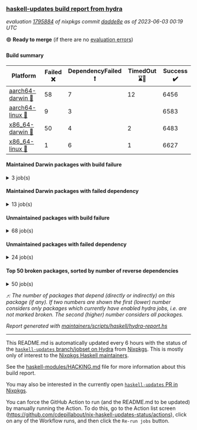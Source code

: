 ### [haskell-updates build report from hydra](https://hydra.nixos.org/jobset/nixpkgs/haskell-updates)
*evaluation [1795884](https://hydra.nixos.org/eval/1795884) of nixpkgs commit [dadde8e](https://github.com/NixOS/nixpkgs/commits/dadde8e3a19bb6bbf18be04a1f37b66960fdf473) as of 2023-06-03 00:19 UTC*

:green_circle: **Ready to merge** (if there are no [evaluation errors](https://hydra.nixos.org/jobset/nixpkgs/haskell-updates))

#### Build summary

 | Platform | Failed :x: | DependencyFailed :heavy_exclamation_mark: | TimedOut :hourglass::no_entry_sign: | Success :heavy_check_mark: | 
 | --- | --- | --- | --- | --- | 
 | [aarch64-darwin :green_apple:](https://hydra.nixos.org/eval/1795884?filter=.aarch64-darwin) | 58 | 7 | 12 | 6456 | 
 | [aarch64-linux :iphone:](https://hydra.nixos.org/eval/1795884?filter=.aarch64-linux) | 9 | 3 |  | 6583 | 
 | [x86_64-darwin :apple:](https://hydra.nixos.org/eval/1795884?filter=.x86_64-darwin) | 50 | 4 | 2 | 6483 | 
 | [x86_64-linux :penguin:](https://hydra.nixos.org/eval/1795884?filter=.x86_64-linux) | 1 | 6 | 1 | 6627 | 
#### Maintained Darwin packages with build failure
<details><summary>3 job(s) </summary>

- [ ] [gitit](https://hydra.nixos.org/eval/1795884?filter=gitit) @Profpatsch @sternenseemann
  - [[:green_apple::x:]](https://hydra.nixos.org/build/222482321) [[:apple::heavy_check_mark:]](https://hydra.nixos.org/build/222480400) [toplevel](https://hydra.nixos.org/eval/1795884?filter=gitit)
  - [[:green_apple::heavy_check_mark:]](https://hydra.nixos.org/build/222462858) [[:apple::heavy_check_mark:]](https://hydra.nixos.org/build/222461930) [haskellPackages](https://hydra.nixos.org/eval/1795884?filter=haskellPackages.gitit)
</details>

#### Maintained Darwin packages with failed dependency
<details><summary>13 job(s) </summary>

- [ ] [haskell-language-server](https://hydra.nixos.org/eval/1795884?filter=haskell-language-server) @maralorn
  - [[:green_apple::heavy_check_mark:]](https://hydra.nixos.org/build/222463526) [[:apple::heavy_check_mark:]](https://hydra.nixos.org/build/222467201) [toplevel](https://hydra.nixos.org/eval/1795884?filter=haskell-language-server)
  - [[:green_apple::heavy_check_mark:]](https://hydra.nixos.org/build/222480449) [[:apple::heavy_check_mark:]](https://hydra.nixos.org/build/222467785) [haskell.packages.ghc8107](https://hydra.nixos.org/eval/1795884?filter=haskell.packages.ghc8107.haskell-language-server)
  - [[:green_apple::hourglass::no_entry_sign:]](https://hydra.nixos.org/build/222485527) [[:apple::heavy_check_mark:]](https://hydra.nixos.org/build/222466463) [haskell.packages.ghc902](https://hydra.nixos.org/eval/1795884?filter=haskell.packages.ghc902.haskell-language-server)
  - [[:green_apple::hourglass::no_entry_sign:]](https://hydra.nixos.org/build/222473708) [[:apple::heavy_check_mark:]](https://hydra.nixos.org/build/222486898) [haskell.packages.ghc924](https://hydra.nixos.org/eval/1795884?filter=haskell.packages.ghc924.haskell-language-server)
  - [[:green_apple::heavy_check_mark:]](https://hydra.nixos.org/build/222483554) [[:apple::heavy_check_mark:]](https://hydra.nixos.org/build/222473754) [haskell.packages.ghc925](https://hydra.nixos.org/eval/1795884?filter=haskell.packages.ghc925.haskell-language-server)
  - [[:green_apple::hourglass::no_entry_sign:]](https://hydra.nixos.org/build/222462007) [[:apple::heavy_check_mark:]](https://hydra.nixos.org/build/222473776) [haskell.packages.ghc926](https://hydra.nixos.org/eval/1795884?filter=haskell.packages.ghc926.haskell-language-server)
  - [[:green_apple::heavy_exclamation_mark:]](https://hydra.nixos.org/build/222486286) [[:apple::hourglass::no_entry_sign:]](https://hydra.nixos.org/build/222478267) [haskell.packages.ghc927](https://hydra.nixos.org/eval/1795884?filter=haskell.packages.ghc927.haskell-language-server)
  - [[:green_apple::heavy_check_mark:]](https://hydra.nixos.org/build/222463417) [[:apple::heavy_check_mark:]](https://hydra.nixos.org/build/222466619) [haskell.packages.ghc928](https://hydra.nixos.org/eval/1795884?filter=haskell.packages.ghc928.haskell-language-server)
  - [[:green_apple::heavy_check_mark:]](https://hydra.nixos.org/build/222474708) [[:apple::heavy_check_mark:]](https://hydra.nixos.org/build/222463045) [haskell.packages.ghc945](https://hydra.nixos.org/eval/1795884?filter=haskell.packages.ghc945.haskell-language-server)
  - [[:green_apple::heavy_check_mark:]](https://hydra.nixos.org/build/222468129) [[:apple::heavy_check_mark:]](https://hydra.nixos.org/build/222479803) [haskell.packages.ghc961](https://hydra.nixos.org/eval/1795884?filter=haskell.packages.ghc961.haskell-language-server)
  - [[:green_apple::heavy_check_mark:]](https://hydra.nixos.org/build/222484772) [[:apple::heavy_check_mark:]](https://hydra.nixos.org/build/222463622) [haskell.packages.ghc962](https://hydra.nixos.org/eval/1795884?filter=haskell.packages.ghc962.haskell-language-server)
  - [[:green_apple::heavy_check_mark:]](https://hydra.nixos.org/build/222474931) [[:apple::heavy_check_mark:]](https://hydra.nixos.org/build/222488248) [haskellPackages](https://hydra.nixos.org/eval/1795884?filter=haskellPackages.haskell-language-server)
</details>

#### Unmaintained packages with build failure
<details><summary>68 job(s) </summary>

- [ ] [[:green_apple::heavy_check_mark:]](https://hydra.nixos.org/build/222486057) [[:iphone::heavy_check_mark:]](https://hydra.nixos.org/build/222484580) [[:apple::heavy_check_mark:]](https://hydra.nixos.org/build/222472686) [[:penguin::x:]](https://hydra.nixos.org/build/222480222) [haskellPackages.scheduler](https://hydra.nixos.org/eval/1795884?filter=haskellPackages.scheduler)  :arrow_heading_up: 4 | 11
- [ ] [[:green_apple::x:]](https://hydra.nixos.org/build/222476374) [[:iphone::x:]](https://hydra.nixos.org/build/222485895) [[:apple::heavy_check_mark:]](https://hydra.nixos.org/build/222462336) [[:penguin::heavy_check_mark:]](https://hydra.nixos.org/build/222477554) [haskellPackages.hw-simd](https://hydra.nixos.org/eval/1795884?filter=haskellPackages.hw-simd)  :arrow_heading_up: 1 | 8
- [ ] [[:green_apple::x:]](https://hydra.nixos.org/build/222474479) [[:iphone::heavy_check_mark:]](https://hydra.nixos.org/build/222475955) [[:apple::x:]](https://hydra.nixos.org/build/222480739) [[:penguin::heavy_check_mark:]](https://hydra.nixos.org/build/222469680) [haskellPackages.inline-r](https://hydra.nixos.org/eval/1795884?filter=haskellPackages.inline-r)  :arrow_heading_up: 1 | 4
- [ ] [[:green_apple::heavy_check_mark:]](https://hydra.nixos.org/build/222477661) [[:iphone::x:]](https://hydra.nixos.org/build/222475491) [[:apple::heavy_check_mark:]](https://hydra.nixos.org/build/222484590) [[:penguin::heavy_check_mark:]](https://hydra.nixos.org/build/222470754) [haskellPackages.long-double](https://hydra.nixos.org/eval/1795884?filter=haskellPackages.long-double)  :arrow_heading_up: 1 | 2
- [ ] [[:green_apple::x:]](https://hydra.nixos.org/build/222475195) [[:iphone::heavy_check_mark:]](https://hydra.nixos.org/build/222477865) [[:apple::x:]](https://hydra.nixos.org/build/222469557) [[:penguin::heavy_check_mark:]](https://hydra.nixos.org/build/222463538) [haskellPackages.posix-socket](https://hydra.nixos.org/eval/1795884?filter=haskellPackages.posix-socket)  :arrow_heading_up: 1 | 2
- [ ] [[:green_apple::x:]](https://hydra.nixos.org/build/222464224) [[:iphone::heavy_check_mark:]](https://hydra.nixos.org/build/222468555) [[:apple::x:]](https://hydra.nixos.org/build/222488423) [[:penguin::heavy_check_mark:]](https://hydra.nixos.org/build/222466682) [haskellPackages.gi-gdkx11](https://hydra.nixos.org/eval/1795884?filter=haskellPackages.gi-gdkx11)  :arrow_heading_up: 1 | 1
- [ ] [[:green_apple::heavy_check_mark:]](https://hydra.nixos.org/build/222476722) [[:iphone::x:]](https://hydra.nixos.org/build/222475654) [[:apple::heavy_check_mark:]](https://hydra.nixos.org/build/222463023) [[:penguin::heavy_check_mark:]](https://hydra.nixos.org/build/222487019) [haskellPackages.nlopt-haskell](https://hydra.nixos.org/eval/1795884?filter=haskellPackages.nlopt-haskell)  :arrow_heading_up: 1 | 1
- [ ] [[:green_apple::x:]](https://hydra.nixos.org/build/222484685) [[:iphone::heavy_check_mark:]](https://hydra.nixos.org/build/222481468) [[:apple::x:]](https://hydra.nixos.org/build/222481201) [[:penguin::heavy_check_mark:]](https://hydra.nixos.org/build/222488621) [haskellPackages.openal-ffi](https://hydra.nixos.org/eval/1795884?filter=haskellPackages.openal-ffi)  :arrow_heading_up: 1 | 1
- [ ] [[:green_apple::heavy_check_mark:]](https://hydra.nixos.org/build/222473009) [[:iphone::x:]](https://hydra.nixos.org/build/222485898) [[:apple::heavy_check_mark:]](https://hydra.nixos.org/build/222463286) [[:penguin::heavy_check_mark:]](https://hydra.nixos.org/build/222475332) [haskellPackages.freetype2](https://hydra.nixos.org/eval/1795884?filter=haskellPackages.freetype2)  :arrow_heading_up: 0 | 11
- [ ] [[:green_apple::x:]](https://hydra.nixos.org/build/222463498) [[:iphone::heavy_check_mark:]](https://hydra.nixos.org/build/222480238) [[:apple::x:]](https://hydra.nixos.org/build/222482453) [[:penguin::heavy_check_mark:]](https://hydra.nixos.org/build/222466037) [haskellPackages.llvm-tf](https://hydra.nixos.org/eval/1795884?filter=haskellPackages.llvm-tf)  :arrow_heading_up: 0 | 6
- [ ] [[:green_apple::x:]](https://hydra.nixos.org/build/222474829) [[:iphone::heavy_check_mark:]](https://hydra.nixos.org/build/222467005) [[:apple::x:]](https://hydra.nixos.org/build/222478522) [[:penguin::heavy_check_mark:]](https://hydra.nixos.org/build/222473826) [haskellPackages.pipes-zlib](https://hydra.nixos.org/eval/1795884?filter=haskellPackages.pipes-zlib)  :arrow_heading_up: 0 | 5
- [ ] [[:green_apple::x:]](https://hydra.nixos.org/build/222475294) [[:iphone::heavy_check_mark:]](https://hydra.nixos.org/build/222488681) [[:apple::heavy_check_mark:]](https://hydra.nixos.org/build/222486633) [[:penguin::heavy_check_mark:]](https://hydra.nixos.org/build/222477690) [haskellPackages.folds](https://hydra.nixos.org/eval/1795884?filter=haskellPackages.folds)  :arrow_heading_up: 0 | 3
- [ ] [[:green_apple::x:]](https://hydra.nixos.org/build/222479600) [[:iphone::x:]](https://hydra.nixos.org/build/222478722) [[:apple::heavy_check_mark:]](https://hydra.nixos.org/build/222464459) [[:penguin::heavy_check_mark:]](https://hydra.nixos.org/build/222473283) [haskellPackages.picosat](https://hydra.nixos.org/eval/1795884?filter=haskellPackages.picosat)  :arrow_heading_up: 0 | 3
- [ ] [[:green_apple::x:]](https://hydra.nixos.org/build/222488217) [[:iphone::heavy_check_mark:]](https://hydra.nixos.org/build/222488261) [[:apple::heavy_check_mark:]](https://hydra.nixos.org/build/222484092) [[:penguin::heavy_check_mark:]](https://hydra.nixos.org/build/222465159) [haskellPackages.LibZip](https://hydra.nixos.org/eval/1795884?filter=haskellPackages.LibZip)  :arrow_heading_up: 0 | 2
- [ ] [[:green_apple::heavy_check_mark:]](https://hydra.nixos.org/build/222477120) [[:iphone::x:]](https://hydra.nixos.org/build/222471077) [[:apple::x:]](https://hydra.nixos.org/build/222484170) [[:penguin::heavy_check_mark:]](https://hydra.nixos.org/build/222475121) [haskellPackages.quic](https://hydra.nixos.org/eval/1795884?filter=haskellPackages.quic)  :arrow_heading_up: 0 | 2
- [ ] [[:green_apple::x:]](https://hydra.nixos.org/build/222466928) [[:iphone::heavy_check_mark:]](https://hydra.nixos.org/build/222484511) [[:apple::heavy_check_mark:]](https://hydra.nixos.org/build/222480806) [[:penguin::heavy_check_mark:]](https://hydra.nixos.org/build/222476603) [haskellPackages.rocksdb-haskell](https://hydra.nixos.org/eval/1795884?filter=haskellPackages.rocksdb-haskell)  :arrow_heading_up: 0 | 2
- [ ] [[:green_apple::x:]](https://hydra.nixos.org/build/222480824) [[:iphone::heavy_check_mark:]](https://hydra.nixos.org/build/222485685) [[:apple::x:]](https://hydra.nixos.org/build/222475784) [[:penguin::heavy_check_mark:]](https://hydra.nixos.org/build/222487440) [haskellPackages.h-raylib](https://hydra.nixos.org/eval/1795884?filter=haskellPackages.h-raylib)  :arrow_heading_up: 0 | 1
- [ ] [[:green_apple::x:]](https://hydra.nixos.org/build/222481221) [[:iphone::heavy_check_mark:]](https://hydra.nixos.org/build/222483684) [[:apple::x:]](https://hydra.nixos.org/build/222488104) [[:penguin::heavy_check_mark:]](https://hydra.nixos.org/build/222463917) [haskellPackages.hamid](https://hydra.nixos.org/eval/1795884?filter=haskellPackages.hamid)  :arrow_heading_up: 0 | 1
- [ ] [[:green_apple::heavy_check_mark:]](https://hydra.nixos.org/build/222476241) [[:iphone::heavy_check_mark:]](https://hydra.nixos.org/build/222471347) [[:apple::x:]](https://hydra.nixos.org/build/222473932) [[:penguin::heavy_check_mark:]](https://hydra.nixos.org/build/222476093) [haskellPackages.hmatrix-morpheus](https://hydra.nixos.org/eval/1795884?filter=haskellPackages.hmatrix-morpheus)  :arrow_heading_up: 0 | 1
- [ ] [[:green_apple::x:]](https://hydra.nixos.org/build/222469522) [[:iphone::heavy_check_mark:]](https://hydra.nixos.org/build/222473884) [[:apple::x:]](https://hydra.nixos.org/build/222471496) [[:penguin::heavy_check_mark:]](https://hydra.nixos.org/build/222467106) [haskellPackages.huckleberry](https://hydra.nixos.org/eval/1795884?filter=haskellPackages.huckleberry)  :arrow_heading_up: 0 | 1
- [ ] [[:green_apple::x:]](https://hydra.nixos.org/build/222463432) [[:iphone::heavy_check_mark:]](https://hydra.nixos.org/build/222469789) [[:apple::x:]](https://hydra.nixos.org/build/222485804) [[:penguin::heavy_check_mark:]](https://hydra.nixos.org/build/222482325) [haskellPackages.select](https://hydra.nixos.org/eval/1795884?filter=haskellPackages.select)  :arrow_heading_up: 0 | 1
- [ ] [[:green_apple::x:]](https://hydra.nixos.org/build/222467002) [[:iphone::heavy_check_mark:]](https://hydra.nixos.org/build/222481379) [[:apple::x:]](https://hydra.nixos.org/build/222463359) [[:penguin::heavy_check_mark:]](https://hydra.nixos.org/build/222484158) [haskellPackages.sysinfo](https://hydra.nixos.org/eval/1795884?filter=haskellPackages.sysinfo)  :arrow_heading_up: 0 | 1
- [ ] [[:green_apple::heavy_check_mark:]](https://hydra.nixos.org/build/222485741) [[:iphone::heavy_check_mark:]](https://hydra.nixos.org/build/222463913) [[:apple::x:]](https://hydra.nixos.org/build/222461936) [[:penguin::heavy_check_mark:]](https://hydra.nixos.org/build/222467904) [haskellPackages.FractalArt](https://hydra.nixos.org/eval/1795884?filter=haskellPackages.FractalArt) 
- [ ] [[:green_apple::heavy_check_mark:]](https://hydra.nixos.org/build/222486294) [[:iphone::x:]](https://hydra.nixos.org/build/222473327) [[:apple::heavy_check_mark:]](https://hydra.nixos.org/build/222473118) [[:penguin::heavy_check_mark:]](https://hydra.nixos.org/build/222471107) [haskellPackages.HsASA](https://hydra.nixos.org/eval/1795884?filter=haskellPackages.HsASA) 
- [ ] [[:green_apple::x:]](https://hydra.nixos.org/build/222475371) [[:iphone::heavy_check_mark:]](https://hydra.nixos.org/build/222461644) [[:apple::x:]](https://hydra.nixos.org/build/222470645) [[:penguin::heavy_check_mark:]](https://hydra.nixos.org/build/222483481) [haskellPackages.al](https://hydra.nixos.org/eval/1795884?filter=haskellPackages.al) 
- [ ] [[:green_apple::heavy_check_mark:]](https://hydra.nixos.org/build/222472537) [[:iphone::heavy_check_mark:]](https://hydra.nixos.org/build/222482717) [[:apple::x:]](https://hydra.nixos.org/build/222475528) [[:penguin::heavy_check_mark:]](https://hydra.nixos.org/build/222475552) [haskellPackages.env-extra](https://hydra.nixos.org/eval/1795884?filter=haskellPackages.env-extra) 
- [ ] [[:green_apple::x:]](https://hydra.nixos.org/build/222481274) [[:iphone::heavy_check_mark:]](https://hydra.nixos.org/build/222474779) [[:apple::x:]](https://hydra.nixos.org/build/222488514) [[:penguin::heavy_check_mark:]](https://hydra.nixos.org/build/222472675) [haskellPackages.epub-tools](https://hydra.nixos.org/eval/1795884?filter=haskellPackages.epub-tools) 
- [ ] [[:green_apple::x:]](https://hydra.nixos.org/build/222487481) [[:iphone::heavy_check_mark:]](https://hydra.nixos.org/build/222474073) [[:apple::heavy_check_mark:]](https://hydra.nixos.org/build/222465887) [[:penguin::heavy_check_mark:]](https://hydra.nixos.org/build/222482763) [haskellPackages.executable-hash](https://hydra.nixos.org/eval/1795884?filter=haskellPackages.executable-hash) 
- [ ] [[:green_apple::x:]](https://hydra.nixos.org/build/222469189) [[:iphone::heavy_check_mark:]](https://hydra.nixos.org/build/222471730) [[:apple::x:]](https://hydra.nixos.org/build/222463726) [[:penguin::heavy_check_mark:]](https://hydra.nixos.org/build/222465757) [haskellPackages.float128](https://hydra.nixos.org/eval/1795884?filter=haskellPackages.float128) 
- [ ] [[:green_apple::x:]](https://hydra.nixos.org/build/222474492) [[:iphone::heavy_check_mark:]](https://hydra.nixos.org/build/222479560) [[:apple::x:]](https://hydra.nixos.org/build/222465944) [[:penguin::heavy_check_mark:]](https://hydra.nixos.org/build/222473749) [haskellPackages.fudgets](https://hydra.nixos.org/eval/1795884?filter=haskellPackages.fudgets) 
- [ ] [[:green_apple::x:]](https://hydra.nixos.org/build/222468442) [[:iphone::heavy_check_mark:]](https://hydra.nixos.org/build/222472547) [[:apple::x:]](https://hydra.nixos.org/build/222474263) [[:penguin::heavy_check_mark:]](https://hydra.nixos.org/build/222463908) [haskellPackages.gerrit](https://hydra.nixos.org/eval/1795884?filter=haskellPackages.gerrit) 
- [ ] [[:green_apple::x:]](https://hydra.nixos.org/build/222478940) [[:apple::x:]](https://hydra.nixos.org/build/222466205) [haskellPackages.gi-gtkosxapplication](https://hydra.nixos.org/eval/1795884?filter=haskellPackages.gi-gtkosxapplication) 
- [ ] [[:green_apple::x:]](https://hydra.nixos.org/build/222477798) [[:apple::x:]](https://hydra.nixos.org/build/222480945) [haskellPackages.gtk-mac-integration](https://hydra.nixos.org/eval/1795884?filter=haskellPackages.gtk-mac-integration) 
- [ ] [[:green_apple::x:]](https://hydra.nixos.org/build/222474305) [[:iphone::heavy_check_mark:]](https://hydra.nixos.org/build/222476818) [[:apple::x:]](https://hydra.nixos.org/build/222484611) [[:penguin::heavy_check_mark:]](https://hydra.nixos.org/build/222477704) [haskellPackages.gtk-traymanager](https://hydra.nixos.org/eval/1795884?filter=haskellPackages.gtk-traymanager) 
- [ ] [[:green_apple::x:]](https://hydra.nixos.org/build/222469504) [[:apple::x:]](https://hydra.nixos.org/build/222476314) [haskellPackages.gtk3-mac-integration](https://hydra.nixos.org/eval/1795884?filter=haskellPackages.gtk3-mac-integration) 
- [ ] [[:green_apple::x:]](https://hydra.nixos.org/build/222470240) [[:iphone::heavy_check_mark:]](https://hydra.nixos.org/build/222478457) [[:apple::x:]](https://hydra.nixos.org/build/222466203) [[:penguin::heavy_check_mark:]](https://hydra.nixos.org/build/222465731) [haskellPackages.highlight](https://hydra.nixos.org/eval/1795884?filter=haskellPackages.highlight) 
- [ ] [[:green_apple::x:]](https://hydra.nixos.org/build/222465805) [[:iphone::heavy_check_mark:]](https://hydra.nixos.org/build/222471101) [[:apple::x:]](https://hydra.nixos.org/build/222484478) [[:penguin::heavy_check_mark:]](https://hydra.nixos.org/build/222479204) [haskellPackages.hinotify-conduit](https://hydra.nixos.org/eval/1795884?filter=haskellPackages.hinotify-conduit) 
- [ ] [[:green_apple::x:]](https://hydra.nixos.org/build/222470808) [[:iphone::heavy_check_mark:]](https://hydra.nixos.org/build/222476140) [[:apple::x:]](https://hydra.nixos.org/build/222465041) [[:penguin::heavy_check_mark:]](https://hydra.nixos.org/build/222466519) [haskellPackages.hsshellscript](https://hydra.nixos.org/eval/1795884?filter=haskellPackages.hsshellscript) 
- [ ] [[:green_apple::x:]](https://hydra.nixos.org/build/222472317) [[:iphone::heavy_check_mark:]](https://hydra.nixos.org/build/222479433) [[:apple::x:]](https://hydra.nixos.org/build/222486402) [[:penguin::heavy_check_mark:]](https://hydra.nixos.org/build/222482155) [haskellPackages.hssourceinfo](https://hydra.nixos.org/eval/1795884?filter=haskellPackages.hssourceinfo) 
- [ ] [[:green_apple::x:]](https://hydra.nixos.org/build/222484636) [[:iphone::heavy_check_mark:]](https://hydra.nixos.org/build/222465808) [[:apple::x:]](https://hydra.nixos.org/build/222484152) [[:penguin::heavy_check_mark:]](https://hydra.nixos.org/build/222476499) [haskellPackages.hunspell-hs](https://hydra.nixos.org/eval/1795884?filter=haskellPackages.hunspell-hs) 
- [ ] [[:apple::x:]](https://hydra.nixos.org/build/222480508) [[:penguin::heavy_check_mark:]](https://hydra.nixos.org/build/222472383) [haskellPackages.inline-asm](https://hydra.nixos.org/eval/1795884?filter=haskellPackages.inline-asm) 
- [ ] [[:green_apple::x:]](https://hydra.nixos.org/build/222462564) [[:iphone::heavy_check_mark:]](https://hydra.nixos.org/build/222487016) [[:apple::x:]](https://hydra.nixos.org/build/222470259) [[:penguin::heavy_check_mark:]](https://hydra.nixos.org/build/222477867) [haskellPackages.interprocess](https://hydra.nixos.org/eval/1795884?filter=haskellPackages.interprocess) 
- [ ] [[:green_apple::x:]](https://hydra.nixos.org/build/222473314) [[:iphone::heavy_check_mark:]](https://hydra.nixos.org/build/222465969) [[:apple::x:]](https://hydra.nixos.org/build/222466349) [[:penguin::heavy_check_mark:]](https://hydra.nixos.org/build/222472670) [haskellPackages.intricacy](https://hydra.nixos.org/eval/1795884?filter=haskellPackages.intricacy) 
- [ ] [[:green_apple::x:]](https://hydra.nixos.org/build/222462167) [[:iphone::heavy_check_mark:]](https://hydra.nixos.org/build/222465137) [[:apple::x:]](https://hydra.nixos.org/build/222464170) [[:penguin::heavy_check_mark:]](https://hydra.nixos.org/build/222472982) [haskellPackages.ipcvar](https://hydra.nixos.org/eval/1795884?filter=haskellPackages.ipcvar) 
- [ ] [[:green_apple::x:]](https://hydra.nixos.org/build/222474090) [[:apple::x:]](https://hydra.nixos.org/build/222471337) [haskellPackages.kqueue](https://hydra.nixos.org/eval/1795884?filter=haskellPackages.kqueue) 
- [ ] [[:green_apple::x:]](https://hydra.nixos.org/build/222463270) [[:iphone::heavy_check_mark:]](https://hydra.nixos.org/build/222481044) [[:apple::heavy_check_mark:]](https://hydra.nixos.org/build/222475614) [[:penguin::heavy_check_mark:]](https://hydra.nixos.org/build/222472231) [haskellPackages.leveldb-haskell-fork](https://hydra.nixos.org/eval/1795884?filter=haskellPackages.leveldb-haskell-fork) 
- [ ] [[:green_apple::x:]](https://hydra.nixos.org/build/222465528) [[:iphone::heavy_check_mark:]](https://hydra.nixos.org/build/222470839) [[:apple::x:]](https://hydra.nixos.org/build/222471191) [[:penguin::heavy_check_mark:]](https://hydra.nixos.org/build/222487323) [haskellPackages.linux-framebuffer](https://hydra.nixos.org/eval/1795884?filter=haskellPackages.linux-framebuffer) 
- [ ] [[:green_apple::x:]](https://hydra.nixos.org/build/222473407) [[:iphone::heavy_check_mark:]](https://hydra.nixos.org/build/222478001) [[:apple::x:]](https://hydra.nixos.org/build/222484935) [[:penguin::heavy_check_mark:]](https://hydra.nixos.org/build/222468911) [haskellPackages.mediawiki2latex](https://hydra.nixos.org/eval/1795884?filter=haskellPackages.mediawiki2latex) 
- [ ] [[:green_apple::x:]](https://hydra.nixos.org/build/222472357) [[:iphone::heavy_check_mark:]](https://hydra.nixos.org/build/222486608) [[:apple::x:]](https://hydra.nixos.org/build/222461634) [[:penguin::heavy_check_mark:]](https://hydra.nixos.org/build/222470856) [haskellPackages.memzero](https://hydra.nixos.org/eval/1795884?filter=haskellPackages.memzero) 
- [ ] [[:green_apple::x:]](https://hydra.nixos.org/build/222478542) [[:iphone::heavy_check_mark:]](https://hydra.nixos.org/build/222478432) [[:apple::x:]](https://hydra.nixos.org/build/222467896) [[:penguin::heavy_check_mark:]](https://hydra.nixos.org/build/222472568) [haskellPackages.nix-serve-ng](https://hydra.nixos.org/eval/1795884?filter=haskellPackages.nix-serve-ng) 
- [ ] [[:green_apple::x:]](https://hydra.nixos.org/build/222464646) [[:iphone::heavy_check_mark:]](https://hydra.nixos.org/build/222479999) [[:apple::heavy_check_mark:]](https://hydra.nixos.org/build/222471674) [[:penguin::heavy_check_mark:]](https://hydra.nixos.org/build/222481565) [haskellPackages.perceptual-hash](https://hydra.nixos.org/eval/1795884?filter=haskellPackages.perceptual-hash) 
- [ ] [[:green_apple::x:]](https://hydra.nixos.org/build/222478067) [[:iphone::heavy_check_mark:]](https://hydra.nixos.org/build/222488003) [[:apple::heavy_check_mark:]](https://hydra.nixos.org/build/222488667) [[:penguin::heavy_check_mark:]](https://hydra.nixos.org/build/222469528) [haskellPackages.persistent-pagination](https://hydra.nixos.org/eval/1795884?filter=haskellPackages.persistent-pagination) 
- [ ] [[:green_apple::x:]](https://hydra.nixos.org/build/222470851) [[:iphone::heavy_check_mark:]](https://hydra.nixos.org/build/222465074) [[:apple::x:]](https://hydra.nixos.org/build/222483496) [[:penguin::heavy_check_mark:]](https://hydra.nixos.org/build/222466421) [haskellPackages.phatsort](https://hydra.nixos.org/eval/1795884?filter=haskellPackages.phatsort) 
- [ ] [[:green_apple::x:]](https://hydra.nixos.org/build/222463099) [[:iphone::heavy_check_mark:]](https://hydra.nixos.org/build/222475284) [[:apple::x:]](https://hydra.nixos.org/build/222477671) [[:penguin::heavy_check_mark:]](https://hydra.nixos.org/build/222470934) [haskellPackages.ping-wrapper](https://hydra.nixos.org/eval/1795884?filter=haskellPackages.ping-wrapper) 
- [ ] [[:green_apple::x:]](https://hydra.nixos.org/build/222482428) [[:iphone::heavy_check_mark:]](https://hydra.nixos.org/build/222463515) [[:apple::x:]](https://hydra.nixos.org/build/222467252) [[:penguin::heavy_check_mark:]](https://hydra.nixos.org/build/222473312) [haskellPackages.posix-timer](https://hydra.nixos.org/eval/1795884?filter=haskellPackages.posix-timer) 
- [ ] [[:green_apple::x:]](https://hydra.nixos.org/build/222475260) [[:iphone::heavy_check_mark:]](https://hydra.nixos.org/build/222473144) [[:apple::x:]](https://hydra.nixos.org/build/222474892) [[:penguin::heavy_check_mark:]](https://hydra.nixos.org/build/222478696) [haskellPackages.procex](https://hydra.nixos.org/eval/1795884?filter=haskellPackages.procex) 
- [ ] [[:green_apple::x:]](https://hydra.nixos.org/build/222482942) [[:iphone::heavy_check_mark:]](https://hydra.nixos.org/build/222465621) [[:apple::x:]](https://hydra.nixos.org/build/222471353) [[:penguin::heavy_check_mark:]](https://hydra.nixos.org/build/222474052) [haskellPackages.pthread](https://hydra.nixos.org/eval/1795884?filter=haskellPackages.pthread) 
- [ ] [[:green_apple::x:]](https://hydra.nixos.org/build/222465794) [[:iphone::heavy_check_mark:]](https://hydra.nixos.org/build/222477583) [[:apple::x:]](https://hydra.nixos.org/build/222472598) [[:penguin::heavy_check_mark:]](https://hydra.nixos.org/build/222484120) [haskellPackages.sandwich-webdriver](https://hydra.nixos.org/eval/1795884?filter=haskellPackages.sandwich-webdriver) 
- [ ] [[:green_apple::x:]](https://hydra.nixos.org/build/222464257) [[:iphone::heavy_check_mark:]](https://hydra.nixos.org/build/222483233) [[:apple::x:]](https://hydra.nixos.org/build/222461808) [[:penguin::hourglass::no_entry_sign:]](https://hydra.nixos.org/build/222488440) [haskellPackages.servant-serialization](https://hydra.nixos.org/eval/1795884?filter=haskellPackages.servant-serialization) 
- [ ] [[:green_apple::x:]](https://hydra.nixos.org/build/222463906) [[:iphone::heavy_check_mark:]](https://hydra.nixos.org/build/222487513) [[:apple::x:]](https://hydra.nixos.org/build/222463664) [[:penguin::heavy_check_mark:]](https://hydra.nixos.org/build/222482571) [haskellPackages.tailfile-hinotify](https://hydra.nixos.org/eval/1795884?filter=haskellPackages.tailfile-hinotify) 
- [ ] [[:green_apple::x:]](https://hydra.nixos.org/build/222474657) [[:iphone::heavy_check_mark:]](https://hydra.nixos.org/build/222469760) [[:apple::heavy_check_mark:]](https://hydra.nixos.org/build/222468932) [[:penguin::heavy_check_mark:]](https://hydra.nixos.org/build/222462497) [haskellPackages.tdlib](https://hydra.nixos.org/eval/1795884?filter=haskellPackages.tdlib) 
- [ ] [[:green_apple::heavy_check_mark:]](https://hydra.nixos.org/build/222478142) [[:iphone::x:]](https://hydra.nixos.org/build/222465966) [[:apple::heavy_check_mark:]](https://hydra.nixos.org/build/222471325) [[:penguin::heavy_check_mark:]](https://hydra.nixos.org/build/222475212) [haskellPackages.wai-token-bucket-ratelimiter](https://hydra.nixos.org/eval/1795884?filter=haskellPackages.wai-token-bucket-ratelimiter) 
- [ ] [[:green_apple::x:]](https://hydra.nixos.org/build/222472057) [[:iphone::heavy_check_mark:]](https://hydra.nixos.org/build/222481286) [[:apple::heavy_check_mark:]](https://hydra.nixos.org/build/222478643) [[:penguin::heavy_check_mark:]](https://hydra.nixos.org/build/222467043) [tests.haskell.writers](https://hydra.nixos.org/eval/1795884?filter=tests.haskell.writers) 
- [ ] [[:green_apple::x:]](https://hydra.nixos.org/build/222470515) [[:iphone::x:]](https://hydra.nixos.org/build/222484944) [[:apple::heavy_check_mark:]](https://hydra.nixos.org/build/222469006) [[:penguin::heavy_check_mark:]](https://hydra.nixos.org/build/222482062) [haskellPackages.x86-64bit](https://hydra.nixos.org/eval/1795884?filter=haskellPackages.x86-64bit) 
- [ ] [[:green_apple::x:]](https://hydra.nixos.org/build/222476983) [[:iphone::heavy_check_mark:]](https://hydra.nixos.org/build/222480436) [[:apple::x:]](https://hydra.nixos.org/build/222480156) [[:penguin::heavy_check_mark:]](https://hydra.nixos.org/build/222482365) [haskellPackages.xmonad-utils](https://hydra.nixos.org/eval/1795884?filter=haskellPackages.xmonad-utils) 
- [ ] [[:green_apple::x:]](https://hydra.nixos.org/build/222483515) [[:iphone::heavy_check_mark:]](https://hydra.nixos.org/build/222474357) [[:apple::x:]](https://hydra.nixos.org/build/222478409) [[:penguin::heavy_check_mark:]](https://hydra.nixos.org/build/222483901) [haskellPackages.yoga](https://hydra.nixos.org/eval/1795884?filter=haskellPackages.yoga) 
- [ ] [[:green_apple::x:]](https://hydra.nixos.org/build/222486131) [[:iphone::heavy_check_mark:]](https://hydra.nixos.org/build/222487809) [[:apple::x:]](https://hydra.nixos.org/build/222464451) [[:penguin::heavy_check_mark:]](https://hydra.nixos.org/build/222469897) [haskellPackages.zot](https://hydra.nixos.org/eval/1795884?filter=haskellPackages.zot) 
- [ ] [[:green_apple::x:]](https://hydra.nixos.org/build/222472372) [[:iphone::heavy_check_mark:]](https://hydra.nixos.org/build/222466438) [[:apple::x:]](https://hydra.nixos.org/build/222464269) [[:penguin::heavy_check_mark:]](https://hydra.nixos.org/build/222480538) [haskellPackages.zxcvbn-c](https://hydra.nixos.org/eval/1795884?filter=haskellPackages.zxcvbn-c) 
</details>

#### Unmaintained packages with failed dependency
<details><summary>24 job(s) </summary>

- [ ] [[:green_apple::heavy_check_mark:]](https://hydra.nixos.org/build/222475014) [[:iphone::heavy_check_mark:]](https://hydra.nixos.org/build/222472904) [[:apple::heavy_check_mark:]](https://hydra.nixos.org/build/222484836) [[:penguin::heavy_exclamation_mark:]](https://hydra.nixos.org/build/222466920) [haskellPackages.massiv](https://hydra.nixos.org/eval/1795884?filter=haskellPackages.massiv)  :arrow_heading_up: 3 | 9
- [ ] [hoogle](https://hydra.nixos.org/eval/1795884?filter=hoogle)  :arrow_heading_up: 3 | 4
  - [[:green_apple::heavy_check_mark:]](https://hydra.nixos.org/build/222469845) [[:iphone::heavy_check_mark:]](https://hydra.nixos.org/build/222487644) [[:apple::heavy_check_mark:]](https://hydra.nixos.org/build/222473024) [[:penguin::heavy_check_mark:]](https://hydra.nixos.org/build/222470953) [haskell.packages.ghc8107](https://hydra.nixos.org/eval/1795884?filter=haskell.packages.ghc8107.hoogle)
  -  [[:iphone::heavy_check_mark:]](https://hydra.nixos.org/build/222466633) [[:apple::heavy_check_mark:]](https://hydra.nixos.org/build/222488794) [[:penguin::heavy_check_mark:]](https://hydra.nixos.org/build/222488366) [haskell.packages.ghc884](https://hydra.nixos.org/eval/1795884?filter=haskell.packages.ghc884.hoogle)
  - [[:green_apple::hourglass::no_entry_sign:]](https://hydra.nixos.org/build/222487524) [[:iphone::heavy_check_mark:]](https://hydra.nixos.org/build/222476729) [[:apple::heavy_check_mark:]](https://hydra.nixos.org/build/222470393) [[:penguin::heavy_check_mark:]](https://hydra.nixos.org/build/222485241) [haskell.packages.ghc902](https://hydra.nixos.org/eval/1795884?filter=haskell.packages.ghc902.hoogle)
  - [[:green_apple::hourglass::no_entry_sign:]](https://hydra.nixos.org/build/222481375) [[:iphone::heavy_check_mark:]](https://hydra.nixos.org/build/222485771) [[:apple::heavy_check_mark:]](https://hydra.nixos.org/build/222484031) [[:penguin::heavy_check_mark:]](https://hydra.nixos.org/build/222481546) [haskell.packages.ghc924](https://hydra.nixos.org/eval/1795884?filter=haskell.packages.ghc924.hoogle)
  - [[:green_apple::heavy_check_mark:]](https://hydra.nixos.org/build/222468153) [[:iphone::heavy_check_mark:]](https://hydra.nixos.org/build/222480881) [[:apple::heavy_check_mark:]](https://hydra.nixos.org/build/222472117) [[:penguin::heavy_check_mark:]](https://hydra.nixos.org/build/222482179) [haskell.packages.ghc925](https://hydra.nixos.org/eval/1795884?filter=haskell.packages.ghc925.hoogle)
  - [[:green_apple::heavy_exclamation_mark:]](https://hydra.nixos.org/build/222468882) [[:iphone::heavy_check_mark:]](https://hydra.nixos.org/build/222467226) [[:apple::heavy_check_mark:]](https://hydra.nixos.org/build/222477385) [[:penguin::heavy_check_mark:]](https://hydra.nixos.org/build/222467350) [haskell.packages.ghc926](https://hydra.nixos.org/eval/1795884?filter=haskell.packages.ghc926.hoogle)
  - [[:green_apple::heavy_check_mark:]](https://hydra.nixos.org/build/222475258) [[:iphone::heavy_check_mark:]](https://hydra.nixos.org/build/222475734) [[:apple::heavy_check_mark:]](https://hydra.nixos.org/build/222480458) [[:penguin::heavy_check_mark:]](https://hydra.nixos.org/build/222470399) [haskell.packages.ghc927](https://hydra.nixos.org/eval/1795884?filter=haskell.packages.ghc927.hoogle)
  - [[:green_apple::heavy_check_mark:]](https://hydra.nixos.org/build/222483036) [[:iphone::heavy_check_mark:]](https://hydra.nixos.org/build/222463296) [[:apple::heavy_check_mark:]](https://hydra.nixos.org/build/222479017) [[:penguin::heavy_check_mark:]](https://hydra.nixos.org/build/222462901) [haskell.packages.ghc928](https://hydra.nixos.org/eval/1795884?filter=haskell.packages.ghc928.hoogle)
  - [[:green_apple::heavy_check_mark:]](https://hydra.nixos.org/build/222482406) [[:iphone::heavy_check_mark:]](https://hydra.nixos.org/build/222465151) [[:apple::heavy_check_mark:]](https://hydra.nixos.org/build/222484704) [[:penguin::heavy_check_mark:]](https://hydra.nixos.org/build/222477473) [haskell.packages.ghc945](https://hydra.nixos.org/eval/1795884?filter=haskell.packages.ghc945.hoogle)
  - [[:green_apple::heavy_check_mark:]](https://hydra.nixos.org/build/222475869) [[:iphone::heavy_check_mark:]](https://hydra.nixos.org/build/222470917) [[:apple::heavy_check_mark:]](https://hydra.nixos.org/build/222476592) [[:penguin::heavy_check_mark:]](https://hydra.nixos.org/build/222484419) [haskellPackages](https://hydra.nixos.org/eval/1795884?filter=haskellPackages.hoogle)
- [ ] [[:green_apple::heavy_check_mark:]](https://hydra.nixos.org/build/222464008) [[:iphone::heavy_check_mark:]](https://hydra.nixos.org/build/222468711) [[:apple::heavy_check_mark:]](https://hydra.nixos.org/build/222483098) [[:penguin::heavy_exclamation_mark:]](https://hydra.nixos.org/build/222463412) [haskellPackages.Color](https://hydra.nixos.org/eval/1795884?filter=haskellPackages.Color)  :arrow_heading_up: 2 | 8
- [ ] [[:green_apple::heavy_check_mark:]](https://hydra.nixos.org/build/222486370) [[:iphone::heavy_check_mark:]](https://hydra.nixos.org/build/222473010) [[:apple::heavy_check_mark:]](https://hydra.nixos.org/build/222481339) [[:penguin::heavy_exclamation_mark:]](https://hydra.nixos.org/build/222488852) [haskellPackages.chart-svg](https://hydra.nixos.org/eval/1795884?filter=haskellPackages.chart-svg)  :arrow_heading_up: 0 | 4
- [ ] [[:green_apple::heavy_exclamation_mark:]](https://hydra.nixos.org/build/222485765) [[:iphone::heavy_exclamation_mark:]](https://hydra.nixos.org/build/222471306) [[:apple::heavy_check_mark:]](https://hydra.nixos.org/build/222482384) [[:penguin::heavy_check_mark:]](https://hydra.nixos.org/build/222483613) [haskellPackages.hw-dsv](https://hydra.nixos.org/eval/1795884?filter=haskellPackages.hw-dsv)  :arrow_heading_up: 0 | 3
- [ ] [[:green_apple::heavy_check_mark:]](https://hydra.nixos.org/build/222482582) [[:iphone::heavy_check_mark:]](https://hydra.nixos.org/build/222479665) [[:apple::heavy_check_mark:]](https://hydra.nixos.org/build/222464109) [[:penguin::heavy_exclamation_mark:]](https://hydra.nixos.org/build/222470675) [haskellPackages.massiv-io](https://hydra.nixos.org/eval/1795884?filter=haskellPackages.massiv-io)  :arrow_heading_up: 0 | 1
- [ ] [[:green_apple::heavy_exclamation_mark:]](https://hydra.nixos.org/build/222472402) [[:iphone::heavy_check_mark:]](https://hydra.nixos.org/build/222487435) [[:apple::heavy_exclamation_mark:]](https://hydra.nixos.org/build/222473411) [[:penguin::heavy_check_mark:]](https://hydra.nixos.org/build/222484246) [haskellPackages.network-dns](https://hydra.nixos.org/eval/1795884?filter=haskellPackages.network-dns)  :arrow_heading_up: 0 | 1
- [ ] [[:green_apple::heavy_check_mark:]](https://hydra.nixos.org/build/222481789) [[:iphone::heavy_check_mark:]](https://hydra.nixos.org/build/222466373) [[:apple::heavy_check_mark:]](https://hydra.nixos.org/build/222471669) [[:penguin::heavy_exclamation_mark:]](https://hydra.nixos.org/build/222468259) [haskellPackages.ConClusion](https://hydra.nixos.org/eval/1795884?filter=haskellPackages.ConClusion) 
- [ ] [[:green_apple::heavy_exclamation_mark:]](https://hydra.nixos.org/build/222485348) [[:iphone::heavy_check_mark:]](https://hydra.nixos.org/build/222471969) [[:apple::heavy_exclamation_mark:]](https://hydra.nixos.org/build/222466184) [[:penguin::heavy_check_mark:]](https://hydra.nixos.org/build/222480288) [haskellPackages.H](https://hydra.nixos.org/eval/1795884?filter=haskellPackages.H) 
- [ ] [[:green_apple::heavy_check_mark:]](https://hydra.nixos.org/build/222488296) [[:iphone::heavy_exclamation_mark:]](https://hydra.nixos.org/build/222483943) [[:apple::heavy_check_mark:]](https://hydra.nixos.org/build/222488133) [[:penguin::heavy_check_mark:]](https://hydra.nixos.org/build/222477567) [haskellPackages.hmatrix-nlopt](https://hydra.nixos.org/eval/1795884?filter=haskellPackages.hmatrix-nlopt) 
- [ ] [[:green_apple::heavy_exclamation_mark:]](https://hydra.nixos.org/build/222462848) [[:iphone::heavy_check_mark:]](https://hydra.nixos.org/build/222467891) [[:apple::heavy_exclamation_mark:]](https://hydra.nixos.org/build/222466009) [[:penguin::heavy_check_mark:]](https://hydra.nixos.org/build/222484379) [haskellPackages.ihaskell-inline-r](https://hydra.nixos.org/eval/1795884?filter=haskellPackages.ihaskell-inline-r) 
- [ ] [[:green_apple::heavy_check_mark:]](https://hydra.nixos.org/build/222461959) [[:iphone::heavy_check_mark:]](https://hydra.nixos.org/build/222478515) [[:apple::heavy_check_mark:]](https://hydra.nixos.org/build/222467781) [[:penguin::heavy_exclamation_mark:]](https://hydra.nixos.org/build/222471271) [haskellPackages.massiv-test](https://hydra.nixos.org/eval/1795884?filter=haskellPackages.massiv-test) 
- [ ] [[:green_apple::heavy_check_mark:]](https://hydra.nixos.org/build/222485034) [[:iphone::heavy_exclamation_mark:]](https://hydra.nixos.org/build/222488268) [[:apple::heavy_check_mark:]](https://hydra.nixos.org/build/222470902) [[:penguin::heavy_check_mark:]](https://hydra.nixos.org/build/222461609) [haskellPackages.rounded-hw](https://hydra.nixos.org/eval/1795884?filter=haskellPackages.rounded-hw) 
- [ ] [[:green_apple::heavy_exclamation_mark:]](https://hydra.nixos.org/build/222464204) [[:iphone::heavy_check_mark:]](https://hydra.nixos.org/build/222468163) [[:apple::heavy_exclamation_mark:]](https://hydra.nixos.org/build/222469472) [[:penguin::heavy_check_mark:]](https://hydra.nixos.org/build/222474684) [haskellPackages.xbattbar](https://hydra.nixos.org/eval/1795884?filter=haskellPackages.xbattbar) 
</details>

#### Top 50 broken packages, sorted by number of reverse dependencies
<details><summary>50 job(s) </summary>

[amazonka-core](https://packdeps.haskellers.com/reverse/amazonka-core) :arrow_heading_up: 188  
[gogol-core](https://packdeps.haskellers.com/reverse/gogol-core) :arrow_heading_up: 184  
[haskell98](https://packdeps.haskellers.com/reverse/haskell98) :arrow_heading_up: 153  
[enumerator](https://packdeps.haskellers.com/reverse/enumerator) :arrow_heading_up: 56  
[util](https://packdeps.haskellers.com/reverse/util) :arrow_heading_up: 49  
[derive](https://packdeps.haskellers.com/reverse/derive) :arrow_heading_up: 48  
[amazonka](https://packdeps.haskellers.com/reverse/amazonka) :arrow_heading_up: 46  
[cgi](https://packdeps.haskellers.com/reverse/cgi) :arrow_heading_up: 46  
[accelerate](https://packdeps.haskellers.com/reverse/accelerate) :arrow_heading_up: 42  
[TypeCompose](https://packdeps.haskellers.com/reverse/TypeCompose) :arrow_heading_up: 38  
[PrimitiveArray](https://packdeps.haskellers.com/reverse/PrimitiveArray) :arrow_heading_up: 35  
[rank1dynamic](https://packdeps.haskellers.com/reverse/rank1dynamic) :arrow_heading_up: 33  
[distributed-static](https://packdeps.haskellers.com/reverse/distributed-static) :arrow_heading_up: 31  
[distributed-process](https://packdeps.haskellers.com/reverse/distributed-process) :arrow_heading_up: 30  
[iteratee](https://packdeps.haskellers.com/reverse/iteratee) :arrow_heading_up: 29  
[polysemy-resume](https://packdeps.haskellers.com/reverse/polysemy-resume) :arrow_heading_up: 27  
[sydtest](https://packdeps.haskellers.com/reverse/sydtest) :arrow_heading_up: 27  
[polysemy-conc](https://packdeps.haskellers.com/reverse/polysemy-conc) :arrow_heading_up: 26  
[crypto-numbers](https://packdeps.haskellers.com/reverse/crypto-numbers) :arrow_heading_up: 25  
[either-unwrap](https://packdeps.haskellers.com/reverse/either-unwrap) :arrow_heading_up: 25  
[polysemy-log](https://packdeps.haskellers.com/reverse/polysemy-log) :arrow_heading_up: 24  
[crypto-pubkey](https://packdeps.haskellers.com/reverse/crypto-pubkey) :arrow_heading_up: 22  
[haskelldb](https://packdeps.haskellers.com/reverse/haskelldb) :arrow_heading_up: 22  
[wxdirect](https://packdeps.haskellers.com/reverse/wxdirect) :arrow_heading_up: 22  
[BiobaseTypes](https://packdeps.haskellers.com/reverse/BiobaseTypes) :arrow_heading_up: 21  
[alg](https://packdeps.haskellers.com/reverse/alg) :arrow_heading_up: 21  
[amazonka-s3](https://packdeps.haskellers.com/reverse/amazonka-s3) :arrow_heading_up: 21  
[mmsyn2](https://packdeps.haskellers.com/reverse/mmsyn2) :arrow_heading_up: 21  
[wxc](https://packdeps.haskellers.com/reverse/wxc) :arrow_heading_up: 21  
[biocore](https://packdeps.haskellers.com/reverse/biocore) :arrow_heading_up: 20  
[bzlib](https://packdeps.haskellers.com/reverse/bzlib) :arrow_heading_up: 20  
[exon](https://packdeps.haskellers.com/reverse/exon) :arrow_heading_up: 20  
[wxcore](https://packdeps.haskellers.com/reverse/wxcore) :arrow_heading_up: 20  
[attoparsec-enumerator](https://packdeps.haskellers.com/reverse/attoparsec-enumerator) :arrow_heading_up: 19  
[bytestring-show](https://packdeps.haskellers.com/reverse/bytestring-show) :arrow_heading_up: 19  
[fay](https://packdeps.haskellers.com/reverse/fay) :arrow_heading_up: 19  
[gi-soup](https://packdeps.haskellers.com/reverse/gi-soup) :arrow_heading_up: 19  
[incipit](https://packdeps.haskellers.com/reverse/incipit) :arrow_heading_up: 19  
[wx](https://packdeps.haskellers.com/reverse/wx) :arrow_heading_up: 19  
[BiobaseENA](https://packdeps.haskellers.com/reverse/BiobaseENA) :arrow_heading_up: 18  
[asn1-data](https://packdeps.haskellers.com/reverse/asn1-data) :arrow_heading_up: 18  
[dbus-core](https://packdeps.haskellers.com/reverse/dbus-core) :arrow_heading_up: 18  
[gtksourceview2](https://packdeps.haskellers.com/reverse/gtksourceview2) :arrow_heading_up: 18  
[hsc3](https://packdeps.haskellers.com/reverse/hsc3) :arrow_heading_up: 18  
[polysemy-process](https://packdeps.haskellers.com/reverse/polysemy-process) :arrow_heading_up: 18  
[ukrainian-phonetics-basic](https://packdeps.haskellers.com/reverse/ukrainian-phonetics-basic) :arrow_heading_up: 18  
[BiobaseXNA](https://packdeps.haskellers.com/reverse/BiobaseXNA) :arrow_heading_up: 17  
[HGamer3D-Data](https://packdeps.haskellers.com/reverse/HGamer3D-Data) :arrow_heading_up: 17  
[certificate](https://packdeps.haskellers.com/reverse/certificate) :arrow_heading_up: 17  
[clash-prelude](https://packdeps.haskellers.com/reverse/clash-prelude) :arrow_heading_up: 17  
</details>


*:arrow_heading_up:: The number of packages that depend (directly or indirectly) on this package (if any). If two numbers are shown the first (lower) number considers only packages which currently have enabled hydra jobs, i.e. are not marked broken. The second (higher) number considers all packages.*

*Report generated with [maintainers/scripts/haskell/hydra-report.hs](https://github.com/NixOS/nixpkgs/blob/haskell-updates/maintainers/scripts/haskell/hydra-report.hs)*


----------------------------------------------------------------------

This README.md is automatically updated every 6 hours with the status of the
[`haskell-updates` branch/jobset on Hydra](https://hydra.nixos.org/jobset/nixpkgs/haskell-updates)
from [Nixpkgs](https://github.com/NixOS/nixpkgs).  This is mostly only of
interest to the [Nixpkgs Haskell maintainers](https://github.com/orgs/NixOS/teams/haskell).

See the
[haskell-modules/HACKING.md](https://github.com/NixOS/nixpkgs/blob/haskell-updates/pkgs/development/haskell-modules/HACKING.md)
file for more information about this build report.

You may also be interested in the currently open
[`haskell-updates` PR in Nixpkgs](https://github.com/nixos/nixpkgs/pulls?q=is%3Apr+is%3Aopen+head%3Ahaskell-updates).

You can force the GitHub Action to run (and the README.md to be updated) by
manually running the Action.  To do this, go to the Action list screen
(https://github.com/cdepillabout/nix-haskell-updates-status/actions),
click on any of the Workflow runs, and then click the `Re-run jobs` button.
